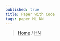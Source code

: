 ```yaml
---
published: true
title: Paper with Code
tags: paper ML NN
---
```

> [Home](https://paperswithcode.com/) / [HN](https://news.ycombinator.com/item?id=29688214)